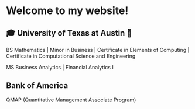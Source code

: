 # Welcome to my website!

## 🎓 University of Texas at Austin 🤘
 BS Mathematics | Minor in Business | Certificate in Elements of Computing | Certificate in Computational Science and Engineering
 
 MS Business Analytics | Financial Analytics I
## Bank of America
 QMAP (Quantitative Management Associate Program)
